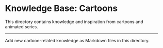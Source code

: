 # Knowledge Base: Cartoons

This directory contains knowledge and inspiration from cartoons and animated series.

---
Add new cartoon-related knowledge as Markdown files in this directory.
